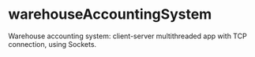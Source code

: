 # warehouseAccountingSystem
Warehouse accounting system: client-server multithreaded app with TCP connection, using Sockets.
